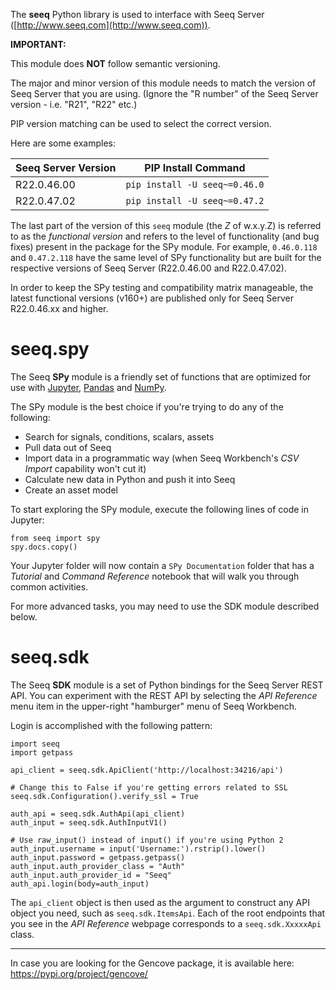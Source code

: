 The **seeq** Python library is used to interface with Seeq Server ([http://www.seeq.com](http://www.seeq.com)).

**IMPORTANT:**

This module does **NOT** follow semantic versioning.

The major and minor version of this module needs to match the version of Seeq Server that you are using.
(Ignore the "R number" of the Seeq Server version - i.e. "R21", "R22" etc.)

PIP version matching can be used to select the correct version.

Here are some examples:

| Seeq Server Version | PIP Install Command           |
|---------------------|-------------------------------|
| R22.0.46.00         | `pip install -U seeq~=0.46.0` |
| R22.0.47.02         | `pip install -U seeq~=0.47.2` |

The last part of the version of this `seeq` module (the _Z_ of w.x.y.Z) is referred to as the
_functional version_ and refers to the level of functionality (and bug fixes) present in the package
for the SPy module. For example, `0.46.0.118` and `0.47.2.118` have the same level of SPy functionality
but are built for the respective versions of Seeq Server (R22.0.46.00 and R22.0.47.02). 

In order to keep the SPy testing and compatibility matrix manageable, the latest functional versions (v160+) are
published only for Seeq Server R22.0.46.xx and higher.  

# seeq.spy

The Seeq **SPy** module is a friendly set of functions that are optimized for use with
[Jupyter](https://jupyter.org), [Pandas](https://pandas.pydata.org/) and [NumPy](https://www.numpy.org/).

The SPy module is the best choice if you're trying to do any of the following:

- Search for signals, conditions, scalars, assets
- Pull data out of Seeq
- Import data in a programmatic way (when Seeq Workbench's *CSV Import* capability won't cut it)
- Calculate new data in Python and push it into Seeq
- Create an asset model

To start exploring the SPy module, execute the following lines of code in Jupyter:

```
from seeq import spy
spy.docs.copy()
```

Your Jupyter folder will now contain a `SPy Documentation` folder that has a *Tutorial* and *Command Reference*
notebook that will walk you through common activities.

For more advanced tasks, you may need to use the SDK module described below.

# seeq.sdk

The Seeq **SDK** module is a set of Python bindings for the Seeq Server REST API. You can experiment with the
REST API by selecting the *API Reference* menu item in the upper-right "hamburger" menu of Seeq Workbench.

Login is accomplished with the following pattern:

```
import seeq
import getpass

api_client = seeq.sdk.ApiClient('http://localhost:34216/api')

# Change this to False if you're getting errors related to SSL
seeq.sdk.Configuration().verify_ssl = True

auth_api = seeq.sdk.AuthApi(api_client)
auth_input = seeq.sdk.AuthInputV1()

# Use raw_input() instead of input() if you're using Python 2
auth_input.username = input('Username:').rstrip().lower()
auth_input.password = getpass.getpass()
auth_input.auth_provider_class = "Auth"
auth_input.auth_provider_id = "Seeq"
auth_api.login(body=auth_input)
```

The `api_client` object is then used as the argument to construct any API object you need, such as
`seeq.sdk.ItemsApi`. Each of the root endpoints that you see in the *API Reference* webpage corresponds
to a `seeq.sdk.XxxxxApi` class.

----------

In case you are looking for the Gencove package, it is available here: https://pypi.org/project/gencove/ 